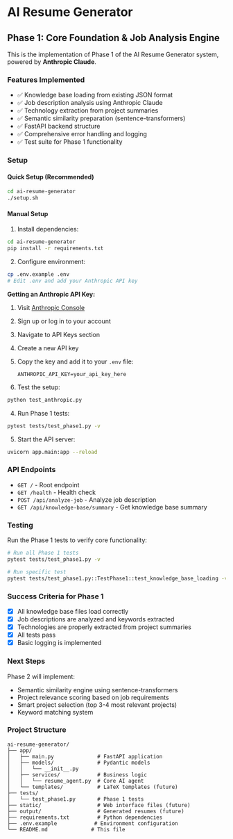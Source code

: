 # AI Resume Generator

## Phase 1: Core Foundation & Job Analysis Engine

This is the implementation of Phase 1 of the AI Resume Generator system, powered by **Anthropic Claude**.

### Features Implemented

- ✅ Knowledge base loading from existing JSON format
- ✅ Job description analysis using Anthropic Claude
- ✅ Technology extraction from project summaries
- ✅ Semantic similarity preparation (sentence-transformers)
- ✅ FastAPI backend structure
- ✅ Comprehensive error handling and logging
- ✅ Test suite for Phase 1 functionality

### Setup

#### Quick Setup (Recommended)

```bash
cd ai-resume-generator
./setup.sh
```

#### Manual Setup

1. Install dependencies:

```bash
cd ai-resume-generator
pip install -r requirements.txt
```

2. Configure environment:

```bash
cp .env.example .env
# Edit .env and add your Anthropic API key
```

**Getting an Anthropic API Key:**

1. Visit [Anthropic Console](https://console.anthropic.com/)
2. Sign up or log in to your account
3. Navigate to API Keys section
4. Create a new API key
5. Copy the key and add it to your `.env` file:

   ```
   ANTHROPIC_API_KEY=your_api_key_here
   ```

6. Test the setup:

```bash
python test_anthropic.py
```

4. Run Phase 1 tests:

```bash
pytest tests/test_phase1.py -v
```

5. Start the API server:

```bash
uvicorn app.main:app --reload
```

### API Endpoints

- `GET /` - Root endpoint
- `GET /health` - Health check
- `POST /api/analyze-job` - Analyze job description
- `GET /api/knowledge-base/summary` - Get knowledge base summary

### Testing

Run the Phase 1 tests to verify core functionality:

```bash
# Run all Phase 1 tests
pytest tests/test_phase1.py -v

# Run specific test
pytest tests/test_phase1.py::TestPhase1::test_knowledge_base_loading -v
```

### Success Criteria for Phase 1

- [x] All knowledge base files load correctly
- [x] Job descriptions are analyzed and keywords extracted
- [x] Technologies are properly extracted from project summaries
- [x] All tests pass
- [x] Basic logging is implemented

### Next Steps

Phase 2 will implement:

- Semantic similarity engine using sentence-transformers
- Project relevance scoring based on job requirements
- Smart project selection (top 3-4 most relevant projects)
- Keyword matching system

### Project Structure

```
ai-resume-generator/
├── app/
│   ├── main.py              # FastAPI application
│   ├── models/              # Pydantic models
│   │   └── __init__.py
│   ├── services/            # Business logic
│   │   └── resume_agent.py  # Core AI agent
│   └── templates/           # LaTeX templates (future)
├── tests/
│   └── test_phase1.py       # Phase 1 tests
├── static/                  # Web interface files (future)
├── output/                  # Generated resumes (future)
├── requirements.txt         # Python dependencies
├── .env.example            # Environment configuration
└── README.md              # This file
```
